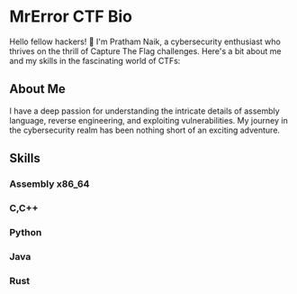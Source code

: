 # MrError CTF Bio

Hello fellow hackers! 👋 I'm Pratham Naik, a cybersecurity enthusiast who thrives on the thrill of Capture The Flag challenges. Here's a bit about me and my skills in the fascinating world of CTFs:

## About Me

I have a deep passion for understanding the intricate details of assembly language, reverse engineering, and exploiting vulnerabilities. My journey in the cybersecurity realm has been nothing short of an exciting adventure.

## Skills

### Assembly x86_64
### C,C++
### Python
### Java
### Rust
